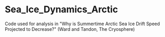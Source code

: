 # Sea_Ice_Dynamics_Arctic
Code used for analysis in "Why is Summertime Arctic Sea Ice Drift Speed Projected to Decrease?" (Ward and Tandon, The Cryosphere)
